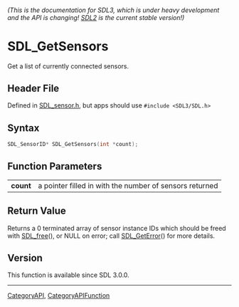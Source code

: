 ###### (This is the documentation for SDL3, which is under heavy development and the API is changing! [SDL2](https://wiki.libsdl.org/SDL2/) is the current stable version!)
# SDL_GetSensors

Get a list of currently connected sensors.

## Header File

Defined in [SDL_sensor.h](https://github.com/libsdl-org/SDL/blob/main/include/SDL3/SDL_sensor.h), but apps should use `#include <SDL3/SDL.h>`

## Syntax

```c
SDL_SensorID* SDL_GetSensors(int *count);

```

## Function Parameters

|               |                                                         |
| ------------- | ------------------------------------------------------- |
| **count**     | a pointer filled in with the number of sensors returned |

## Return Value

Returns a 0 terminated array of sensor instance IDs which should be freed
with [SDL_free](SDL_free)(), or NULL on error; call
[SDL_GetError](SDL_GetError)() for more details.

## Version

This function is available since SDL 3.0.0.

----
[CategoryAPI](CategoryAPI), [CategoryAPIFunction](CategoryAPIFunction)

